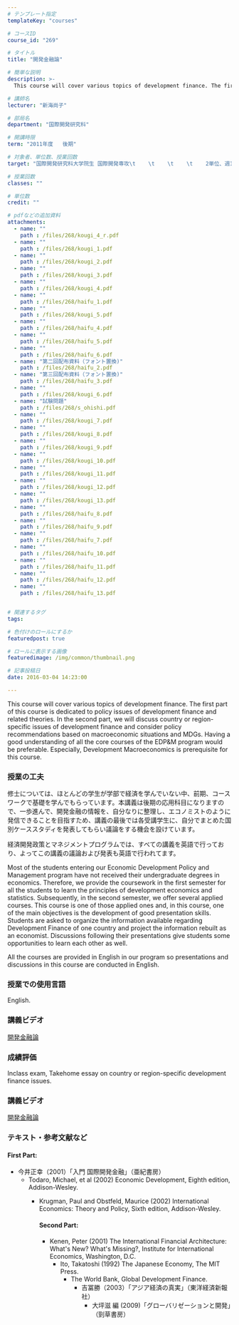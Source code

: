 ```yaml
---
# テンプレート指定
templateKey: "courses"

# コースID
course_id: "269"

# タイトル
title: "開発金融論"

# 簡単な説明
description: >-
  This course will cover various topics of development finance. The first part of this course is dedic...

# 講師名
lecturer: "新海尚子"

# 部局名
department: "国際開発研究科"

# 開講時限
term: "2011年度	後期"

# 対象者、単位数、授業回数
target: "国際開発研究科大学院生 国際開発専攻\t    \t    \t    \t    2単位、週1回全15回"

# 授業回数
classes: ""

# 単位数
credit: ""

# pdfなどの追加資料
attachments: 
  - name: "" 
    path : /files/268/kougi_4_r.pdf
  - name: "" 
    path : /files/268/kougi_1.pdf
  - name: "" 
    path : /files/268/kougi_2.pdf
  - name: "" 
    path : /files/268/kougi_3.pdf
  - name: "" 
    path : /files/268/kougi_4.pdf
  - name: "" 
    path : /files/268/haifu_1.pdf
  - name: "" 
    path : /files/268/kougi_5.pdf
  - name: "" 
    path : /files/268/haifu_4.pdf
  - name: "" 
    path : /files/268/haifu_5.pdf
  - name: "" 
    path : /files/268/haifu_6.pdf
  - name: "第二回配布資料（フォント置換)" 
    path : /files/268/haifu_2.pdf
  - name: "第三回配布資料（フォント置換)" 
    path : /files/268/haifu_3.pdf
  - name: "" 
    path : /files/268/kougi_6.pdf
  - name: "試験問題" 
    path : /files/268/s_ohishi.pdf
  - name: "" 
    path : /files/268/kougi_7.pdf
  - name: "" 
    path : /files/268/kougi_8.pdf
  - name: "" 
    path : /files/268/kougi_9.pdf
  - name: "" 
    path : /files/268/kougi_10.pdf
  - name: "" 
    path : /files/268/kougi_11.pdf
  - name: "" 
    path : /files/268/kougi_12.pdf
  - name: "" 
    path : /files/268/kougi_13.pdf
  - name: "" 
    path : /files/268/haifu_8.pdf
  - name: "" 
    path : /files/268/haifu_9.pdf
  - name: "" 
    path : /files/268/haifu_7.pdf
  - name: "" 
    path : /files/268/haifu_10.pdf
  - name: "" 
    path : /files/268/haifu_11.pdf
  - name: "" 
    path : /files/268/haifu_12.pdf
  - name: "" 
    path : /files/268/haifu_13.pdf


# 関連するタグ
tags:

# 色付けのロールにするか
featuredpost: true

# ロールに表示する画像
featuredimage: /img/common/thumbnail.png

# 記事投稿日
date: 2016-03-04 14:23:00

---
```

This course will cover various topics of development finance. The first part of this course is dedicated to policy issues of development finance and related theories. In the second part, we will discuss country or region-specific issues of development finance and consider policy recommendations based on macroeconomic situations and MDGs. Having a good understanding of all the core courses of the EDP&M program would be preferable. Especially, Development Macroeconomics is prerequisite for this course.
### 授業の工夫

修士については、ほとんどの学生が学部で経済を学んでいない中、前期、コースワークで基礎を学んでもらっています。本講義は後期の応用科目になりますので、一歩進んで、開発金融の情報を、自分なりに整理し、エコノミストのように発信できることを目指すため、講義の最後では各受講学生に、自分でまとめた国別ケーススタディを発表してもらい議論をする機会を設けています。 

経済開発政策とマネジメントプログラムでは、すべての講義を英語で行っており、よってこの講義の議論および発表も英語で行われてます。 

Most of the students entering our Economic Development Policy and Management program have not received their undergraduate degrees in economics. Therefore, we provide the coursework in the first semester for all the students to learn the principles of development economics and statistics. Subsequently, in the second semester, we offer several applied courses. This course is one of those applied ones and, in this course, one of the main objectives is the development of good presentation skills. Students are asked to organize the information available regarding Development Finance of one country and project the information rebuilt as an economist. Discussions following their presentations give students some opportunities to learn each other as well. 

All the courses are provided in English in our program so presentations and discussions in this course are conducted in English.

### 授業での使用言語

English.

### 講義ビデオ

[開発金融論](http://video.media.nagoya-u.ac.jp/pcsweb/FlvPlayer/play.html?contentsCode=1684&categoryCode=124)

### 成績評価

Inclass exam, Takehome essay on country or region-specific development finance issues.
### 講義ビデオ

[開発金融論](http://nuvideo.media.nagoya-u.ac.jp/embed/15b5e1c49cb581e9879e97f0f8c3e15ae7cabee1) 

### テキスト・参考文献など

#### First Part:

  * 今井正幸（2001）「入門 国際開発金融」（亜紀書房） 
      * Todaro, Michael, et al (2002) Economic Development, Eighth edition, Addison-Wesley. 
          * Krugman, Paul and Obstfeld, Maurice (2002) International Economics: Theory and Policy, Sixth edition, Addison-Wesley.  
            #### Second Part:
            
              * Kenen, Peter (2001) The International Financial Architecture: What's New? What's Missing?, Institute for International Economics, Washington, D.C. 
                  * Ito, Takatoshi (1992) The Japanese Economy, The MIT Press. 
                      * The World Bank, Global Development Finance. 
                          * 吉冨勝（2003）「アジア経済の真実」（東洋経済新報社） 
                              * 大坪滋 編 (2009)「グローバリゼーションと開発」（剄草書房） 